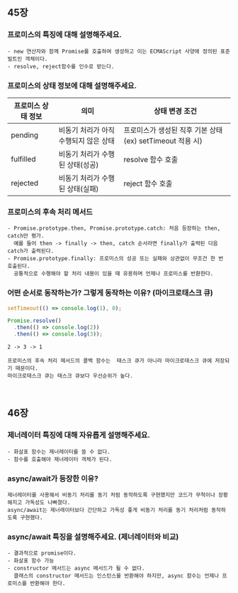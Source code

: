 ## 45장

### 프로미스의 특징에 대해 설명해주세요.

    - new 연산자와 함께 Promise를 호출하여 생성하고 이는 ECMAScript 사양에 정의된 표준 빌트인 객체이다.
    - resolve, reject함수를 인수로 받는다.
    
### 프로미스의 상태 정보에 대해 설명해주세요.

|프로미스 상태 정보|의미|상태 변경 조건|
|------|---|---|
|pending|비동기 처리가 아직 수행되지 않은 상태|프로미스가 생성된 직후 기본 상태 (ex) setTimeout 적용 시)|
|fulfilled|비동기 처리가 수행된 상태(성공)|resolve 함수 호출|
|rejected|비동기 처리가 수행된 상태(실패)|reject 함수 호출|

### 프로미스의 후속 처리 메서드

    - Promise.prototype.then, Promise.prototype.catch: 처음 등장하는 then, catch만 평가. 
      예를 들어 then -> finally -> then, catch 순서라면 finally가 출력된 다음 catch가 출력된다.
    - Promise.prototype.finally: 프로미스의 성공 또는 실패와 상관없이 무조건 한 번 호출된다. 
      공통적으로 수행해야 할 처리 내용이 있을 때 유용하며 언제나 프로미스를 반환한다.
      
### 어떤 순서로 동작하는가? 그렇게 동작하는 이유? (마이크로태스크 큐)

```js
setTimeout(() => console.log(1), 0);

Promise.resolve()
  .then(() => console.log(2))
  .then(() => console.log(3));
```

    2 -> 3 -> 1
    
    프로미스의 후속 처리 메서드의 콜백 함수는  태스크 큐가 아니라 마이크로태스크 큐에 저장되기 때문이다.
    마이크로태스크 큐는 태스크 큐보다 우선순위가 높다.

<br>

## 46장

### 제너레이터 특징에 대해 자유롭게 설명해주세요.

    - 화살표 함수는 제너레이터를 쓸 수 없다.
    - 함수를 호출해야 제너레이터 객체가 된다.
    
### async/await가 등장한 이유?

    제너레이터를 사용해서 비동기 처리를 동기 처럼 동작하도록 구현했지만 코드가 무척이나 장황해지고 가독성도 나빠졌다.
    async/await는 제너레이터보다 간단하고 가독성 좋게 비동기 처리를 동기 처리처럼 동작하도록 구현했다.
    
### async/await 특징을 설명해주세요. (제너레이터와 비교)

    - 결과적으로 promise이다.
    - 화살표 함수 가능
    - constructor 메서드는 async 메서드가 될 수 없다. 
      클래스의 constructor 메서드는 인스턴스를 반환해야 하지만, async 함수는 언제나 프로미스를 반환해야 한다.
